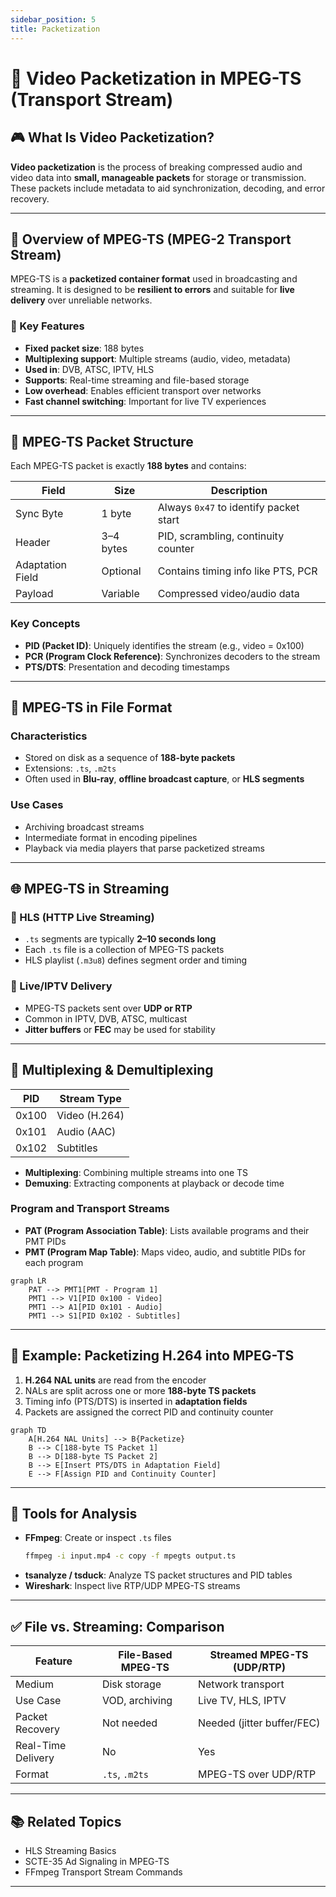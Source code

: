 ```yaml
---
sidebar_position: 5
title: Packetization
---
```


# 🧱 Video Packetization in MPEG-TS (Transport Stream)

## 🎮 What Is Video Packetization?

**Video packetization** is the process of breaking compressed audio and video data into **small, manageable packets** for storage or transmission. These packets include metadata to aid synchronization, decoding, and error recovery.

---

## 📆 Overview of MPEG-TS (MPEG-2 Transport Stream)

MPEG-TS is a **packetized container format** used in broadcasting and streaming. It is designed to be **resilient to errors** and suitable for **live delivery** over unreliable networks.

### 🔑 Key Features

- **Fixed packet size**: 188 bytes
- **Multiplexing support**: Multiple streams (audio, video, metadata)
- **Used in**: DVB, ATSC, IPTV, HLS
- **Supports**: Real-time streaming and file-based storage
- **Low overhead**: Enables efficient transport over networks
- **Fast channel switching**: Important for live TV experiences

---

## 🧰 MPEG-TS Packet Structure

Each MPEG-TS packet is exactly **188 bytes** and contains:

| Field            | Size      | Description                            |
| ---------------- | --------- | -------------------------------------- |
| Sync Byte        | 1 byte    | Always `0x47` to identify packet start |
| Header           | 3–4 bytes | PID, scrambling, continuity counter    |
| Adaptation Field | Optional  | Contains timing info like PTS, PCR     |
| Payload          | Variable  | Compressed video/audio data            |

### Key Concepts

- **PID (Packet ID)**: Uniquely identifies the stream (e.g., video = 0x100)
- **PCR (Program Clock Reference)**: Synchronizes decoders to the stream
- **PTS/DTS**: Presentation and decoding timestamps



---

## 📁 MPEG-TS in File Format

### Characteristics

- Stored on disk as a sequence of **188-byte packets**
- Extensions: `.ts`, `.m2ts`
- Often used in **Blu-ray**, **offline broadcast capture**, or **HLS segments**

### Use Cases

- Archiving broadcast streams
- Intermediate format in encoding pipelines
- Playback via media players that parse packetized streams

---

## 🌐 MPEG-TS in Streaming

### 🔗 HLS (HTTP Live Streaming)

- `.ts` segments are typically **2–10 seconds long**
- Each `.ts` file is a collection of MPEG-TS packets
- HLS playlist (`.m3u8`) defines segment order and timing

### 📡 Live/IPTV Delivery

- MPEG-TS packets sent over **UDP or RTP**
- Common in IPTV, DVB, ATSC, multicast
- **Jitter buffers** or **FEC** may be used for stability



---

## 🔄 Multiplexing & Demultiplexing

| PID   | Stream Type   |
| ----- | ------------- |
| 0x100 | Video (H.264) |
| 0x101 | Audio (AAC)   |
| 0x102 | Subtitles     |

- **Multiplexing**: Combining multiple streams into one TS
- **Demuxing**: Extracting components at playback or decode time

### Program and Transport Streams

- **PAT (Program Association Table)**: Lists available programs and their PMT PIDs
- **PMT (Program Map Table)**: Maps video, audio, and subtitle PIDs for each program

```mermaid
graph LR
    PAT --> PMT1[PMT - Program 1]
    PMT1 --> V1[PID 0x100 - Video]
    PMT1 --> A1[PID 0x101 - Audio]
    PMT1 --> S1[PID 0x102 - Subtitles]
```

---

## 🧪 Example: Packetizing H.264 into MPEG-TS

1. **H.264 NAL units** are read from the encoder
2. NALs are split across one or more **188-byte TS packets**
3. Timing info (PTS/DTS) is inserted in **adaptation fields**
4. Packets are assigned the correct PID and continuity counter

```mermaid
graph TD
    A[H.264 NAL Units] --> B{Packetize}
    B --> C[188-byte TS Packet 1]
    B --> D[188-byte TS Packet 2]
    B --> E[Insert PTS/DTS in Adaptation Field]
    E --> F[Assign PID and Continuity Counter]
```

---

## 🧰 Tools for Analysis

- **FFmpeg**: Create or inspect `.ts` files
  ```bash
  ffmpeg -i input.mp4 -c copy -f mpegts output.ts
  ```
- **tsanalyze / tsduck**: Analyze TS packet structures and PID tables
- **Wireshark**: Inspect live RTP/UDP MPEG-TS streams

---

## ✅ File vs. Streaming: Comparison

| Feature            | File-Based MPEG-TS | Streamed MPEG-TS (UDP/RTP) |
| ------------------ | ------------------ | -------------------------- |
| Medium             | Disk storage       | Network transport          |
| Use Case           | VOD, archiving     | Live TV, HLS, IPTV         |
| Packet Recovery    | Not needed         | Needed (jitter buffer/FEC) |
| Real-Time Delivery | No                 | Yes                        |
| Format             | `.ts`, `.m2ts`     | MPEG-TS over UDP/RTP       |

---

## 📚 Related Topics

- HLS Streaming Basics
- SCTE-35 Ad Signaling in MPEG-TS
- FFmpeg Transport Stream Commands

---

